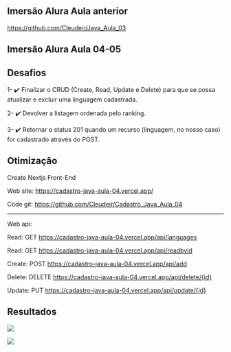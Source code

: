 ## Imersão Alura Aula anterior

https://github.com/Cleudeir/Java_Aula_03

## Imersão Alura Aula 04-05

## Desafios

 
1- ✔️ Finalizar o CRUD (Create, Read, Update e Delete) para que se possa atualizar e excluir uma linguagem cadastrada.

2- ✔️ Devolver a listagem ordenada pelo ranking.

3- ✔️ Retornar o status 201 quando um recurso (linguagem, no nosso caso) for cadastrado através do POST.


## Otimização

Create Nextjs Front-End

Web site: https://cadastro-java-aula-04.vercel.app/

Code git: https://github.com/Cleudeir/Cadastro_Java_Aula_04

---------------------------------------------------------------
Web api: 

Read: GET https://cadastro-java-aula-04.vercel.app/api/languages

Read: GET https://cadastro-java-aula-04.vercel.app/api/readbyid

Create: POST https://cadastro-java-aula-04.vercel.app/api/add

Delete: DELETE https://cadastro-java-aula-04.vercel.app/api/delete/{id}

Update: PUT https://cadastro-java-aula-04.vercel.app/api/update/{id}



## Resultados

![](https://raw.githubusercontent.com/Cleudeir/Java_Aula_04/main/src/main/java/br/com/cleudeir/linguagensapi/images/img1.png)

![](https://raw.githubusercontent.com/Cleudeir/Java_Aula_04/main/src/main/java/br/com/cleudeir/linguagensapi/images/img2.png)
